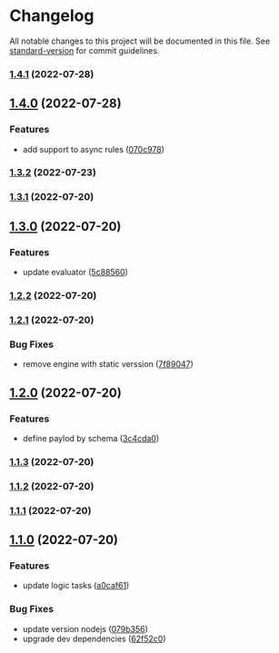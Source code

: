 # Changelog

All notable changes to this project will be documented in this file. See [standard-version](https://github.com/conventional-changelog/standard-version) for commit guidelines.

### [1.4.1](https://github.com/JonDotsoy/bylaw/compare/v1.4.0...v1.4.1) (2022-07-28)

## [1.4.0](https://github.com/JonDotsoy/bylaw/compare/v1.3.2...v1.4.0) (2022-07-28)


### Features

* add support to async rules ([070c978](https://github.com/JonDotsoy/bylaw/commit/070c978ce6143c92fc068b5236ea01e7b67832b7))

### [1.3.2](https://github.com/JonDotsoy/bylaw/compare/v1.3.1...v1.3.2) (2022-07-23)

### [1.3.1](https://github.com/JonDotsoy/bylaw/compare/v1.3.0...v1.3.1) (2022-07-20)

## [1.3.0](https://github.com/JonDotsoy/bylaw/compare/v1.2.2...v1.3.0) (2022-07-20)


### Features

* update evaluator ([5c88560](https://github.com/JonDotsoy/bylaw/commit/5c885605e45e80cac3f43e8a52ecc85df4403aa5))

### [1.2.2](https://github.com/JonDotsoy/bylaw/compare/v1.2.1...v1.2.2) (2022-07-20)

### [1.2.1](https://github.com/JonDotsoy/bylaw/compare/v1.2.0...v1.2.1) (2022-07-20)


### Bug Fixes

* remove engine with static verssion ([7f89047](https://github.com/JonDotsoy/bylaw/commit/7f89047bfbd3bb53518ec599a7367a15580ffea8))

## [1.2.0](https://github.com/JonDotsoy/bylaw/compare/v1.1.3...v1.2.0) (2022-07-20)


### Features

* define paylod by schema ([3c4cda0](https://github.com/JonDotsoy/bylaw/commit/3c4cda06cb4863923bebbde9f8eefd910511b153))

### [1.1.3](https://github.com/JonDotsoy/bylaw/compare/v1.1.2...v1.1.3) (2022-07-20)

### [1.1.2](https://github.com/JonDotsoy/bylaw/compare/v1.1.1...v1.1.2) (2022-07-20)

### [1.1.1](https://github.com/JonDotsoy/bylaw/compare/v1.1.0...v1.1.1) (2022-07-20)

## [1.1.0](https://github.com/JonDotsoy/bylaw/compare/v1.0.7...v1.1.0) (2022-07-20)


### Features

* update logic tasks ([a0caf61](https://github.com/JonDotsoy/bylaw/commit/a0caf614fe569f1868266904cc257e4ba7248470))


### Bug Fixes

* update version nodejs ([079b356](https://github.com/JonDotsoy/bylaw/commit/079b3564a798234b921c6e0ba20451c47a03afe6))
* upgrade dev dependencies ([62f52c0](https://github.com/JonDotsoy/bylaw/commit/62f52c0619d858f4572d3b6a9d2f21f7f5f0fcd5))
